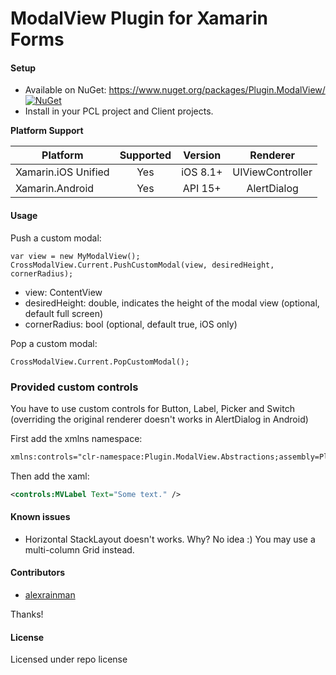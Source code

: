 # ModalView Plugin for Xamarin Forms

#### Setup
* Available on NuGet: https://www.nuget.org/packages/Plugin.ModalView/ [![NuGet](https://img.shields.io/nuget/v/Plugin.ModalView.svg?label=NuGet)](https://www.nuget.org/packages/Plugin.ModalView/)
* Install in your PCL project and Client projects.

**Platform Support**

|Platform|Supported|Version|Renderer|
| ------------------- | :-----------: | :-----------: | :------------------: |
|Xamarin.iOS Unified|Yes|iOS 8.1+|UIViewController|
|Xamarin.Android|Yes|API 15+|AlertDialog|

#### Usage

Push a custom modal:

```
var view = new MyModalView();
CrossModalView.Current.PushCustomModal(view, desiredHeight, cornerRadius); 
```

- view: ContentView
- desiredHeight: double, indicates the height of the modal view (optional, default full screen)
- cornerRadius: bool (optional, default true, iOS only)

Pop a custom modal:

```
CrossModalView.Current.PopCustomModal();
```

### Provided custom controls

You have to use custom controls for Button, Label, Picker and Switch (overriding the original renderer doesn't works in AlertDialog in Android)

First add the xmlns namespace:

```xml
xmlns:controls="clr-namespace:Plugin.ModalView.Abstractions;assembly=Plugin.ModalView.Abstractions"
```

Then add the xaml:

```xml
<controls:MVLabel Text="Some text." />
```

#### Known issues

- Horizontal StackLayout doesn't works. Why? No idea :) You may use a multi-column Grid instead.

#### Contributors
* [alexrainman](https://github.com/alexrainman)

Thanks!

#### License
Licensed under repo license
